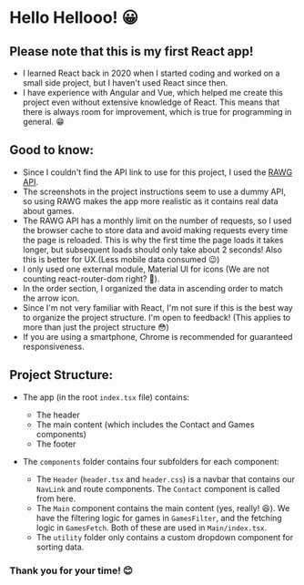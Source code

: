 # Hello Hellooo! 😀

## Please note that this is my first React app!

- I learned React back in 2020 when I started coding and worked on a small side project, but I haven't used React since then.
- I have experience with Angular and Vue, which helped me create this project even without extensive knowledge of React. This means that there is always room for improvement, which is true for programming in general. 😁

## Good to know:

- Since I couldn't find the API link to use for this project, I used the [RAWG API](https://rawg.io/apidocs).
- The screenshots in the project instructions seem to use a dummy API, so using RAWG makes the app more realistic as it contains real data about games.
- The RAWG API has a monthly limit on the number of requests, so I used the browser cache to store data and avoid making requests every time the page is reloaded. This is why the first time the page loads it takes longer, but subsequent loads should only take about 2 seconds! Also this is better for UX.(Less mobile data consumed 😉)
- I only used one external module, Material UI for icons (We are not counting react-router-dom right? 🤣).
- In the order section, I organized the data in ascending order to match the arrow icon.
- Since I'm not very familiar with React, I'm not sure if this is the best way to organize the project structure. I'm open to feedback! (This applies to more than just the project structure 😳)
- If you are using a smartphone, Chrome is recommended for guaranteed responsiveness.

## Project Structure:

- The app (in the root `index.tsx` file) contains:

  - The header
  - The main content (which includes the Contact and Games components)
  - The footer

- The `components` folder contains four subfolders for each component:
  - The `Header` (`header.tsx` and `header.css`) is a navbar that contains our `NavLink` and route components. The `Contact` component is called from here.
  - The `Main` component contains the main content (yes, really! 😆). We have the filtering logic for games in `GamesFilter`, and the fetching logic in `GamesFetch`. Both of these are used in `Main/index.tsx`.
  - The `utility` folder only contains a custom dropdown component for sorting data.

### Thank you for your time! 😊
